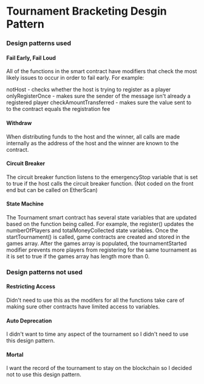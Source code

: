 # Tournament Bracketing Desgin Pattern

### Design patterns used

#### Fail Early, Fail Loud
All of the functions in the smart contract have modifiers that check the most likely issues to occur in order to fail early. For example:

notHost - checks whether the host is trying to register as a player
onlyRegisterOnce - makes sure the sender of the message isn't already a registered player
checkAmountTransferred - makes sure the value sent to to the contract equals the registration fee

#### Withdraw
When distributing funds to the host and the winner, all calls are made internally as the address of the host and the winner are known to the contract.

#### Circuit Breaker
The circuit breaker function listens to the emergencyStop variable that is set to true if the host calls the circuit breaker function. (Not coded on the front end but can be called on EtherScan)

#### State Machine
The Tournament smart contract has several state variables that are updated based on the function being called. For example, the register() updates the numberOfPlayers and totalMoneyCollected state variables. Once the startTournament() is called, game contracts are created and stored in the games array. After the games array is populated, the tournamentStarted modifier prevents more players from registering for the same tournament as it is set to true if the games array has length more than 0.


### Design patterns not used


#### Restricting Access
Didn't need to use this as the modifers for all the functions take care of making sure other contracts have limited access to variables.

#### Auto Deprecation
I didn't want to time any aspect of the tournament so I didn't need to use this design pattern.

#### Mortal
I want the record of the tournament to stay on the blockchain so I decided not to use this design pattern.